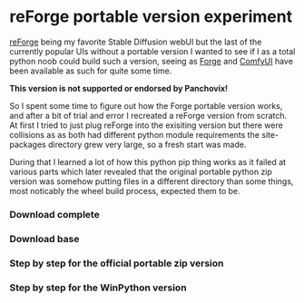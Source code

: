 # reForge portable version experiment
[reForge](https://github.com/Panchovix/stable-diffusion-webui-reForge) being my favorite Stable Diffusion webUI but the last of the currently popular UIs without a portable version I wanted to see 
if I as a total python noob could build such a version, seeing as [Forge](https://github.com/lllyasviel/stable-diffusion-webui-forge) and [ComfyUI](https://github.com/comfyanonymous/ComfyUI) have
been available as such for quite some time.

**This version is not supported or endorsed by Panchovix!**

So I spent some time to figure out how the Forge portable version works, and after a bit of trial and error I recreated a reForge version from scratch. At first I tried to just plug reForge into the 
exisiting version but there were collisions as as both had different python module requirements the site-packages directory grew very large, so a fresh start was made.

During that I learned a lot of how this python pip thing works as it failed at various parts which later revealed that the original portable python zip version was somehow putting files in a different
directory than some things, most noticably the wheel build process, expected them to be.

### Download complete


### Download base


### Step by step for the official portable zip version


### Step by step for the WinPython version


